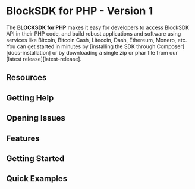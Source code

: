 # BlockSDK for PHP - Version 1

The **BLOCKSDK for PHP** makes it easy for developers to access 
BlockSDK API in their PHP code, and build robust applications and software
using services like Bitcoin, Bitcoin Cash, Litecoin, Dash, Ethereum, Monero, etc. You can
get started in minutes by [installing the SDK through Composer][docs-installation]
or by downloading a single zip or phar file from our [latest release][latest-release].

## Resources

## Getting Help

## Opening Issues

## Features

## Getting Started

## Quick Examples
